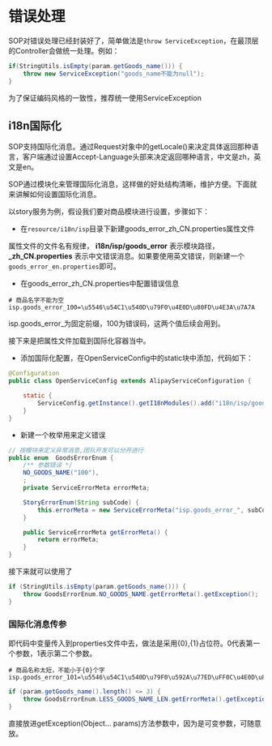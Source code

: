 # 错误处理

SOP对错误处理已经封装好了，简单做法是`throw ServiceException`，在最顶层的Controller会做统一处理。例如：

```java
if(StringUtils.isEmpty(param.getGoods_name())) {
    throw new ServiceException("goods_name不能为null");
}
```

为了保证编码风格的一致性，推荐统一使用ServiceException

## i18n国际化

SOP支持国际化消息。通过Request对象中的getLocale()来决定具体返回那种语言，客户端通过设置Accept-Language头部来决定返回哪种语言，中文是zh，英文是en。

SOP通过模块化来管理国际化消息，这样做的好处结构清晰，维护方便。下面就来讲解如何设置国际化消息。

以story服务为例，假设我们要对商品模块进行设置，步骤如下：

- 在`resource/i18n/isp`目录下新建goods_error_zh_CN.properties属性文件

属性文件的文件名有规律， **i18n/isp/goods_error** 表示模块路径， **_zh_CN.properties** 表示中文错误消息。如果要使用英文错误，则新建一个`goods_error_en.properties`即可。

- 在goods_error_zh_CN.properties中配置错误信息

```
# 商品名字不能为空
isp.goods_error_100=\u5546\u54C1\u540D\u79F0\u4E0D\u80FD\u4E3A\u7A7A
```

isp.goods_error_为固定前缀，100为错误码，这两个值后续会用到。

接下来是把属性文件加载到国际化容器当中。

- 添加国际化配置，在OpenServiceConfig中的static块中添加，代码如下：

```java
@Configuration
public class OpenServiceConfig extends AlipayServiceConfiguration {

    static {
        ServiceConfig.getInstance().getI18nModules().add("i18n/isp/goods_error");
    }
}
```

- 新建一个枚举用来定义错误

```java
// 按模块来定义异常消息,团队开发可以分开进行
public enum  GoodsErrorEnum {
    /** 参数错误 */
    NO_GOODS_NAME("100"),
    ;
    private ServiceErrorMeta errorMeta;

    StoryErrorEnum(String subCode) {
        this.errorMeta = new ServiceErrorMeta("isp.goods_error_", subCode);
    }

    public ServiceErrorMeta getErrorMeta() {
        return errorMeta;
    }
}

```

接下来就可以使用了

```java
if (StringUtils.isEmpty(param.getGoods_name())) {
    throw GoodsErrorEnum.NO_GOODS_NAME.getErrorMeta().getException();
}
```

### 国际化消息传参

即代码中变量传入到properties文件中去，做法是采用{0},{1}占位符。0代表第一个参数，1表示第二个参数。

```
# 商品名称太短，不能小于{0}个字
isp.goods_error_101=\u5546\u54C1\u540D\u79F0\u592A\u77ED\uFF0C\u4E0D\u80FD\u5C0F\u4E8E{0}\u4E2A\u5B57
```

```java
if (param.getGoods_name().length() <= 3) {
    throw GoodsErrorEnum.LESS_GOODS_NAME_LEN.getErrorMeta().getException(3);
}
```
直接放进getException(Object... params)方法参数中，因为是可变参数，可随意放。